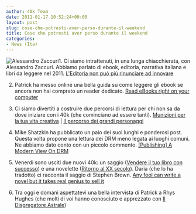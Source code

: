 ```yaml
---
author: 40k Team
date: 2011-01-17 10:52:24+00:00
layout: post
slug: cose-che-potresti-aver-perso-durante-il-weekend
title: Cose che potresti aver perso durante il weekend
categories:
- News (Ita)
---
```


![Alessandro Zaccuri](http://www.40kbooks.com/wp-content/uploads/alessandrozaccuri.png)1. Ci siamo intrattenuti, in una lunga chiacchierata, con Alessandro Zaccuri. Abbiamo parlato di ebook, editoria, narrativa italiana e libri da leggere nel 2011.
[L'Editoria non può più rinunciare ad innovare](../?p=3454)

2. Patrick ha messo online una bella guida su come leggere gli ebook se ancora non hai comprato un reader dedicato.
[Read eBooks right on your computer](../?p=3438)

3. Ci siamo divertiti a costruire due percorsi di lettura per chi non sa da dove iniziare con i 40k (che cominciano ad essere tanti).
[Munizioni per la tua vita creativa](../?p=3488) | [Il percorso dei grandi personaggi](../?p=3503)

4. Mike Shatzkin ha pubblicato un paio dei suoi lunghi e ponderosi post. Questa volta propone una lettura dei DRM meno legata ai luoghi comuni. Ne abbiamo dato conto con un piccolo commento.
[](../?p=3451)[[Publishing] A Modern View On DRM](../?p=3527)

5. Venerdi sono usciti due nuovi 40k: un saggio ([Vendere il tuo libro con successo](http://www.bookrepublic.it/book/9788865860489-vendere-il-tuo-libro-con-successo/)) e una novelette ([Ritorno al XX secolo](http://www.bookrepublic.it/book/9788865860434-ritorno-al-ventesimo-secolo/)).
Daria (che lo ha tradotto) ci racconta il saggio di Stephen Brown.
[Any fool can write a novel but it takes real genius to sell it](../?p=3413)

6. Tra oggi e domani aspettatevi una bella intervista di Patrick a Rhys Hughes (che molti di voi hanno conosciuto e apprezzato con [Il Disgregatore Astrale](http://www.bookrepublic.it/book/9788865860342-il-disgregatore-astrale/))
